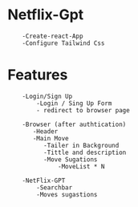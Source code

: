# Netflix-Gpt
        -Create-react-App
        -Configure Tailwind Css

# Features
        -Login/Sign Up
            -Login / Sing Up Form
            - redirect to browser page

        -Browser (after authtication)
           -Header
           -Main Move
              -Tailer in Background
              -Tittle and description
              -Move Sugations
                  -MoveList * N
        
        -NetFlix-GPT
            -Searchbar
            -Moves sugastions